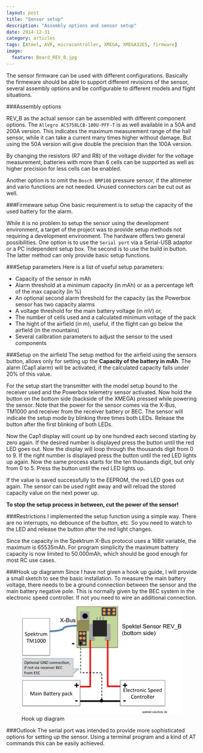 ```yaml
---
layout: post
title: "Sensor setup"
description: "Assembly options and sensor setup"
date: 2014-12-31
category: articles
tags: [Atmel, AVR, microcontroller, XMEGA, XMEGA32E5, firmware]
image:
  feature: Board_REV_B.jpg
---
```

The sensor firmware can be used with different configurations. Basically the firmeware should
be able to support different revisions of the sensor, several assembly options and be configurable
to different models and flight situations.

###Assembly options

REV_B as the actual sensor can be assembled with different component options. The 
`Allegro ACS758LCB-100U-PFF-T` is as well available in a 50A and 200A version. 
This indicates the maximum measurement range of the hall sensor, while
it can take a current many times higher without damage. But using the 50A version
will give double the precision than the 100A version.

By changing the resistors (R7 and R8) of the voltage divider for the voltage measurement,
batteries with more than 6 cells can be supported as well as higher precision for less cells
can be enabled.

Another option is to omit the `Bosch BMP180` pressure sensor, if the altimeter and vario
functions are not needed. Unused connectors can be cut out as well.

###Firmeware setup
One basic requirement is to setup the capacity of the used battery for the alarm.

While it is no problem to setup the sensor using the development environment, a target of
the project was to provide setup methods not requiring a development environment. The
hardware offers two general possibilities. One option is to use the `Serial port` via a
Serial-USB adaptor or a PC independent setup box. The second is to use the build
in button. The latter method can only provide basic setup functions.

###Setup parameters
Here is a list of useful setup parameters:

- Capacity of the sensor in mAh
- Alarm threshold at a minimum capacity (in mAh) or as a percentage left of the max capacity (in %)
- An optional second alarm threshold for the capacity (as the Powerbox sensor has two capacity alarms
- A voltage threshold for the main battery voltage (in mV) or,
- The number of cells used and a calculated minimum voltage of the pack
- The hight of the airfield (in m), useful, if the flight can go below the airfield (in the mountains)
- Several calibration parameters to adjust the sensor to the used components

###Setup on the airfield
The setup method for the airfield using the sensors button, allows only for setting up
the **Capacity of the battery in mAh**. The alarm (Cap1 alarm) will be activated, if the 
calculated capacity falls under 20% of this value.

For the setup start the transmitter with the model setup bound to the receiver used and the
Powerbox telemetry sensor activated. Now hold the button on the bottom side (backside of 
the XMEGA) pressed while powering the sensor. Note that the power for the sensor comes 
via the X-Bus, TM1000 and receiver from the receiver battery or BEC. The sensor will 
indicate the setup mode by blinking three times both LEDs. Release the button after the
first blinking of both LEDs.

Now the Cap1 display will count up by one hundred each second starting by zero again. If
the desired number is displayed press the button until the red LED goes out. Now the display
will loop through the thousands digit from 0 to 9. If the right number is displayed press the
button until the red LED lights up again. Now the same process starts for the ten thousands
digit, but only from 0 to 5. Press the button until the red LED lights up.

If the value is saved successfully to the EEPROM, the red LED goes out again. The sensor
can be used right away and will reload the stored capacity value on the next power up.

**To stop the setup process in between, cut the power of the sensor!**

###Restrictions
I implemented the setup function using a simple way. There are no interrupts, no debounce
of the button, etc. So you need to watch to the LED and release the button after the
red light changes.

Since the capacity in the Spektrum X-Bus protocol uses a 16Bit
variable, the maximum is 65535mAh. For program simplicity the maximum battery capacity
is now limited to 50.000mAh, which should be good enough for most RC use cases.

###Hook up diagramm
Since I have not given a hook up guide, I will provide a small sketch to see the basic
installation. To measure the main battery voltage, there needs to be a ground connection
between the sensor and the main battery negative pole. This is normally given by the BEC
system in the electronic speed controller. If not you need to wire an additional connection.

<figure>
	<img src="/images/hook_up_diagram_REV_B.png">
	<figcaption>Hook up diagram</figcaption>
</figure>

###Outlook
The serial port was intended to provide more sophisticated options for setting up
the sensor. Using a terminal program and a kind of AT commands this can be easily achieved.
